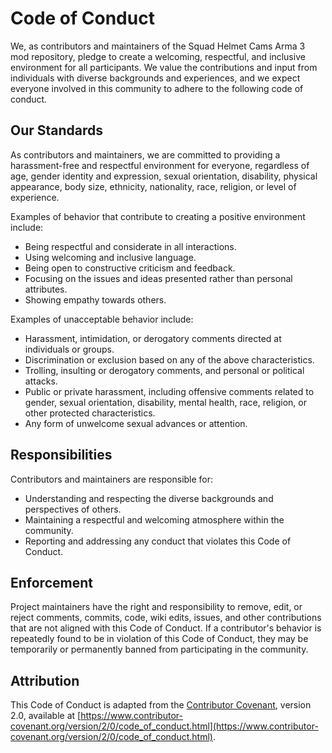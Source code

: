 # Code of Conduct

We, as contributors and maintainers of the Squad Helmet Cams Arma 3 mod repository, pledge to create a welcoming, respectful, and inclusive environment for all participants. We value the contributions and input from individuals with diverse backgrounds and experiences, and we expect everyone involved in this community to adhere to the following code of conduct.

## Our Standards

As contributors and maintainers, we are committed to providing a harassment-free and respectful environment for everyone, regardless of age, gender identity and expression, sexual orientation, disability, physical appearance, body size, ethnicity, nationality, race, religion, or level of experience. 

Examples of behavior that contribute to creating a positive environment include:

- Being respectful and considerate in all interactions.
- Using welcoming and inclusive language.
- Being open to constructive criticism and feedback.
- Focusing on the issues and ideas presented rather than personal attributes.
- Showing empathy towards others.

Examples of unacceptable behavior include:

- Harassment, intimidation, or derogatory comments directed at individuals or groups.
- Discrimination or exclusion based on any of the above characteristics.
- Trolling, insulting or derogatory comments, and personal or political attacks.
- Public or private harassment, including offensive comments related to gender, sexual orientation, disability, mental health, race, religion, or other protected characteristics.
- Any form of unwelcome sexual advances or attention.

## Responsibilities

Contributors and maintainers are responsible for:

- Understanding and respecting the diverse backgrounds and perspectives of others.
- Maintaining a respectful and welcoming atmosphere within the community.
- Reporting and addressing any conduct that violates this Code of Conduct.

## Enforcement

Project maintainers have the right and responsibility to remove, edit, or reject comments, commits, code, wiki edits, issues, and other contributions that are not aligned with this Code of Conduct. If a contributor's behavior is repeatedly found to be in violation of this Code of Conduct, they may be temporarily or permanently banned from participating in the community.

## Attribution

This Code of Conduct is adapted from the [Contributor Covenant](https://www.contributor-covenant.org), version 2.0, available at [https://www.contributor-covenant.org/version/2/0/code_of_conduct.html](https://www.contributor-covenant.org/version/2/0/code_of_conduct.html).
